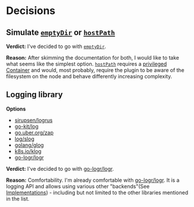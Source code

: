 # Decisions

## Simulate [`emptyDir`](https://kubernetes.io/docs/concepts/storage/volumes/#emptydir) or [`hostPath`](https://kubernetes.io/docs/concepts/storage/volumes/#hostpath)

**Verdict:** I've decided to go with [`emptyDir`](https://kubernetes.io/docs/concepts/storage/volumes/#emptydir).

**Reason:** After skimming the documentation for both, I would like to take what seems like the simplest option. [`hostPath`](https://kubernetes.io/docs/concepts/storage/volumes/#hostpath) requires a [privileged Container](https://kubernetes.io/docs/tasks/configure-pod-container/security-context/) and would, most probably, require the plugin to be aware of the filesystem on the node and behave differently increasing complexity.

## Logging library

**Options**
- [sirupsen/logrus](https://pkg.go.dev/github.com/sirupsen/logrus)
- [go-kit/log](https://pkg.go.dev/github.com/go-kit/log)
- [go.uber.org/zap](https://pkg.go.dev/go.uber.org/zap)
- [log/slog](https://pkg.go.dev/log/slog)
- [golang/glog](https://pkg.go.dev/github.com/golang/glog)
- [k8s.io/klog](https://pkg.go.dev/k8s.io/klog/v2)
- [go-logr/logr](https://pkg.go.dev/github.com/go-logr/logr)

**Verdict:** I've decided to go with [go-logr/logr](https://pkg.go.dev/github.com/go-logr/logr).

**Reason:** Comfortability. I'm already comfortable with [go-logr/logr](https://pkg.go.dev/github.com/go-logr/logr). It is a logging API and allows using various other "backends"(See [Implementations](https://github.com/go-logr/logr#implementations-non-exhaustive)) - including but not limited to the other libraries mentioned in the list.
